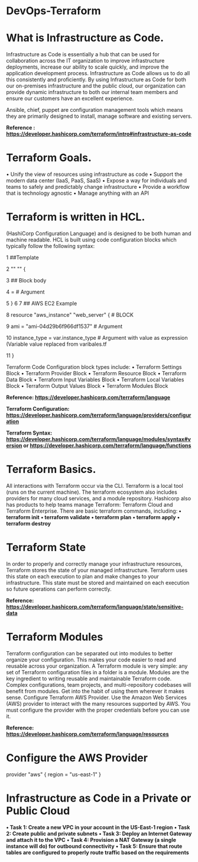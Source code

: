 # DevOps-Terraform

# What is Infrastructure as Code.
Infrastructure as Code is essentially a hub that can be used for collaboration across the IT organization to improve infrastructure deployments, increase our ability to scale quickly, and improve the application development process. Infrastructure as Code allows us to do all this consistently and proficiently. By using Infrastructure as Code for both our on-premises infrastructure and the public cloud, our organization can provide dynamic infrastructure to both our internal team members and ensure our customers have an excellent experience.

Ansible, chief, puppet are configuration management tools which means they are primarily designed to install, manage software and existing servers.

**Reference : https://developer.hashicorp.com/terraform/intro#infrastructure-as-code**

# Terraform Goals.
• Unify the view of resources using infrastructure as code
• Support the modern data center (IaaS, PaaS, SaaS)
• Expose a way for individuals and teams to safely and predictably change infrastructure
• Provide a workflow that is technology agnostic
• Manage anything with an API

# Terraform is written in HCL.
(HashiCorp Configuration Language) and is designed to be both human and machine readable. HCL is built using code configuration blocks which typically follow the following syntax:

1 ##Template

2 <BLOCK TYPE> "<BLOCK LABEL>" "<BLOCK LABEL>" {

3 ## Block body

4 <IDENTIFIER> = <EXPRESSION> # Argument

5 }
6
7 ## AWS EC2 Example

8 resource "aws_instance" "web_server" { # BLOCK

9 ami = "ami-04d29b6f966df1537" # Argument

10 instance_type = var.instance_type # Argument with value as expression (Variable value replaced from varibales.tf

11 }

Terraform Code Configuration block types include:
• Terraform Settings Block
• Terraform Provider Block
• Terraform Resource Block
• Terraform Data Block
• Terraform Input Variables Block
• Terraform Local Variables Block
• Terraform Output Values Block
• Terraform Modules Block

**Reference: https://developer.hashicorp.com/terraform/language**

**Terraform Configuration: https://developer.hashicorp.com/terraform/language/providers/configuration**

**Terraform Syntax: https://developer.hashicorp.com/terraform/language/modules/syntax#version or https://developer.hashicorp.com/terraform/language/functions**

# Terraform Basics.
All interactions with Terraform occur via the CLI. Terraform is a local tool (runs on the current machine). The terraform ecosystem also includes providers for many cloud services, and a module repository.
Hashicorp also has products to help teams manage Terraform: Terraform Cloud and Terraform Enterprise.
There are basic terraform commands, including:
**• terraform init**
**• terraform validate**
**• terraform plan**
**• terraform apply**
**• terraform destroy**

# Terraform State
In order to properly and correctly manage your infrastructure resources, Terraform stores the state of your managed infrastructure. Terraform uses this state on each execution to plan and make changes to your infrastructure. This state must be stored and maintained on each execution so future operations can perform correctly.

**Reference: https://developer.hashicorp.com/terraform/language/state/sensitive-data**

# Terraform Modules
Terraform configuration can be separated out into modules to better organize your configuration. This makes your code easier to read and reusable across your organization. A Terraform module is very simple: any set of Terraform configuration files in a folder is a module. Modules are the key ingredient to writing reusable and maintainable Terraform code. Complex configurations, team projects, and multi-repository codebases will benefit from modules. Get into the habit of using them wherever it makes sense.
Configure Terraform AWS Provider.
Use the Amazon Web Services (AWS) provider to interact with the many resources supported by AWS.
You must configure the provider with the proper credentials before you can use it.

**Reference: https://developer.hashicorp.com/terraform/language/resources**

# Configure the AWS Provider
provider "aws" {
region = "us-east-1"
}


# Infrastructure as Code in a Private or Public Cloud
**• Task 1: Create a new VPC in your account in the US-East-1 region**
**• Task 2: Create public and private subnets**
**• Task 3: Deploy an Internet Gateway and attach it to the VPC**
**• Task 4: Provision a NAT Gateway (a single instance will do) for outbound connectivity**
**• Task 5: Ensure that route tables are configured to properly route traffic based on the requirements**
